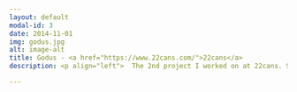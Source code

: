 ```yaml
---
layout: default
modal-id: 3
date: 2014-11-01
img: godus.jpg
alt: image-alt
title: Godus - <a href="https://www.22cans.com/">22cans</a>
description: <p align="left">  The 2nd project I worked on at 22cans. Selected by Apple as 'App Store Best of 2014', and received over 25 million downloads. I worked on the majority of gameplay features, including the settlements house-clumping, and the 'land manipulation' feature. For the latter, I designed a custom algorithm for applying user deformations to a procedural terrain. Other responsibilities included gameplay features, user input, MapReduce multi-threaded spatial partitioning, and profiling & optimisation. </p> 

---
```

